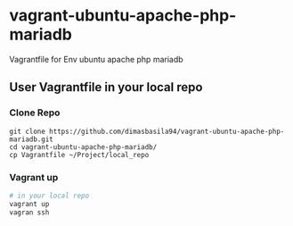 # vagrant-ubuntu-apache-php-mariadb
Vagrantfile for Env ubuntu apache php mariadb

## User Vagrantfile in your local repo
### Clone Repo
```
git clone https://github.com/dimasbasila94/vagrant-ubuntu-apache-php-mariadb.git
cd vagrant-ubuntu-apache-php-mariadb/
cp Vagrantfile ~/Project/local_repo
```
### Vagrant up
```bash
# in your local repo
vagrant up
vagran ssh
```

